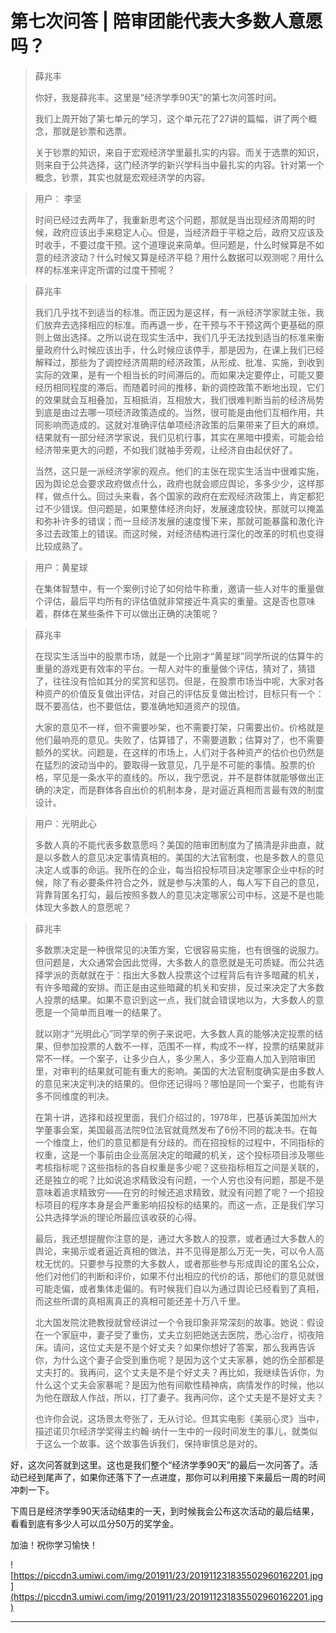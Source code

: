 # 第七次问答 | 陪审团能代表大多数人意愿吗？

> 薛兆丰
> 
> 你好，我是薛兆丰。这里是“经济学季90天”的第七次问答时间。
> 
> 我们上周开始了第七单元的学习，这个单元花了27讲的篇幅，讲了两个概念，那就是钞票和选票。
> 
> 关于钞票的知识，来自于宏观经济学里最扎实的内容。而关于选票的知识，则来自于公共选择，这门经济学的新兴学科当中最扎实的内容。针对第一个概念，钞票，其实也就是宏观经济学的内容。

> 用户：  李坚
> 
> 时间已经过去两年了，我重新思考这个问题，那就是当出现经济周期的时候，政府应该出手来稳定人心。但是，当经济趋于平稳之后，政府又应该及时收手，不要过度干预。这个道理说来简单。但问题是，什么时候算是不如意的经济波动？什么时候又算是经济平稳？用什么数据可以观测呢？用什么样的标准来评定所谓的过度干预呢？

> 薛兆丰
> 
> 我们几乎找不到适当的标准。而正因为是这样，有一派经济学家就主张，我们放弃去选择相应的标准。而再退一步，在干预与不干预这两个更基础的原则上做出选择。之所以说在现实生活中，我们几乎无法找到适当的标准来衡量政府什么时候应该出手，什么时候应该停手，那是因为，在课上我们已经解释过，那些为了调控经济周期的经济政策，从形成、批准、实施，到收到实际的效果，是有一个相当长的时间滞后的。而如果决定要停止，可能又要经历相同程度的滞后。而随着时间的推移，新的调控政策不断地出现，它们的效果就会互相叠加，互相抵消，互相放大，我们很难判断当前的经济局势到底是由过去哪一项经济政策造成的。当然，很可能是由他们互相作用，共同影响而造成的。这就对准确评估单项经济政策的后果带来了巨大的麻烦。结果就有一部分经济学家说，我们见机行事，其实在黑暗中摸索，可能会给经济带来更大的问题，不如我们就袖手旁观，让经济自由起伏好了。
> 
> 当然，这只是一派经济学家的观点。他们的主张在现实生活当中很难实施，因为舆论总会要求政府做点什么，政府也就会顺应舆论，多多少少，这样那样，做点什么。回过头来看，各个国家的政府在宏观经济政策上，肯定都犯过不少错误。但问题是，如果整体经济向好，发展速度较快，那就可以掩盖和弥补许多的错误；而一旦经济发展的速度慢下来，那就可能暴露和激化许多过去政策上的错误。而这时候，对经济结构进行深化的改革的时机也变得比较成熟了。

> 用户：黄星球
> 
> 在集体智慧中，有一个案例讨论了如何给牛称重，邀请一些人对牛的重量做个评估，最后平均所有的评估值就非常接近牛真实的重量。这是否也意味着，群体在某些条件下可以做出正确的决策呢？

> 薛兆丰
> 
> 在现实生活当中的股票市场，就是一个比刚才“黄星球”同学所说的估算牛的重量的游戏更有效率的平台。一帮人对牛的重量做个评估，猜对了，猜错了，往往没有恰如其分的奖赏和惩罚。但是，在股票市场当中呢，大家对各种资产的价值反复做出评估，对自己的评估反复做出检讨，目标只有一个：既不要高估，也不要低估，要准确地知道资产的现值。
> 
> 大家的意见不一样，但不需要吵架，也不需要打架，只需要出价。价格就是他们最响亮的意见。失败了，估算错了，不需要道歉；估算对了，也不需要额外的奖状。问题是，在这样的市场上，人们对于各种资产的估价也仍然是在猛烈的波动当中的。要取得一致意见，几乎是不可能的事情。股票的价格，罕见是一条水平的直线的。所以，我宁愿说，并不是群体就能够做出正确的决定，而是群体各自出价的机制本身，是对逼近真相而言最有效的制度设计。

> 用户：光明此心
> 
> 多数人真的不能代表多数意愿吗？美国的陪审团制度为了搞清是非曲直，就是以多数人的意见决定事情真相的。美国的大法官制度，也是多数人的意见决定人或事的命运。我所在的企业，每当招投标项目决定哪家企业中标的时候，除了有必要条件符合之外，就是参与决策的人，每人写下自己的意见，背靠背匿名打勾，最后按照多数人的意见决定哪家公司中标，这是不是也能体现大多数人的意愿呢？

> 薛兆丰
> 
> 多数票决定是一种很常见的决策方案，它很容易实施，也有很强的说服力。但问题是，大众通常会因此觉得，大多数人的意愿就是无可质疑。而公共选择学派的贡献就在于：指出大多数人投票这个过程背后有许多暗藏的机关，有许多暗藏的安排。而正是由这些暗藏的机关和安排，反过来决定了大多数人投票的结果。如果不意识到这一点，我们就会错误地以为，大多数人的意愿是一个简单而且唯一的结果了。
> 
> 就以刚才“光明此心”同学举的例子来说吧，大多数人真的能够决定投票的结果，但参加投票的人数不一样，范围不一样，构成不一样，投票的结果就非常不一样。一个案子，让多少白人，多少黑人，多少亚裔人加入到陪审团里，对审判的结果就可能有重大的影响。美国的大法官制度确实是由多数人的意见来决定判决的结果的。但你还记得吗？哪怕是同一个案子，也能有许多不同维度的判决。
> 
> 在第十讲，选择和歧视里面，我们介绍过的，1978年，巴基诉美国加州大学董事会案，美国最高法院9位法官就竟然发布了6份不同的裁决书。在每一个维度上，他们的意见都是有分歧的。而在招投标的过程中，不同指标的权重，这是一个事前由企业高层决定的暗藏的机关，这个投标项目涉及哪些考核指标呢？这些指标的各自权重是多少呢？这些指标相互之间是关联的，还是独立的呢？比如说追求精致没有问题，一个人穷也没有问题，那是不是意味着追求精致穷——在穷的时候还追求精致，就没有问题了呢？一个招投标项目的程序本身是会严重影响招投标的结果的。而这一点，正是我们学习公共选择学派的理论所最应该收获的心得。
> 
> 最后，我还想提醒你注意的是，通过大多数人的投票，或者通过大多数人的舆论，来揭示或者逼近真相的做法，并不见得是那么万无一失，可以令人高枕无忧的。只要参与投票的大多数人，或者那些参与形成舆论的匿名公众，他们对他们的判断和评价，如果不付出相应的代价的话，那他们的意见就很可能走偏，或者集体走偏的。有时候我们自以为通过舆论已经看到了真相，而这些所谓的真相离真正的真相可能还差十万八千里。
> 
> 北大国发院沈艳教授就曾经讲过一个令我印象非常深刻的故事。她说：假设在一个家庭中，妻子受了重伤，丈夫立刻把她送去医院，悉心治疗，彻夜陪床。请问，这位丈夫是不是个好丈夫？如果你想好了答案，那么我再告诉你，为什么这个妻子会受到重伤呢？是因为这个丈夫家暴，她的伤全部都是丈夫打的。我再问，这个丈夫是不是个好丈夫？再比如，我继续告诉你，为什么这个丈夫会家暴呢？是因为他有间歇性精神病，病情发作的时候，他以为他在跟敌人作战，所以，打了妻子。我再问你，这个丈夫是不是好丈夫？
> 
> 也许你会说，这场景太夸张了，无从讨论。但其实电影《美丽心灵》当中，描述诺贝尔经济学奖得主约翰·纳什一生中的一段时间发生的事儿，就类似于这么一个故事。这个故事告诉我们，保持审慎总是对的。

好，这次问答就到这里。这也是我们整个“经济学季90天”的最后一次问答了。活动已经到尾声了，如果你还落下了一点进度，那你可以利用接下来最后一周的时间冲刺一下。

下周日是经济学季90天活动结束的一天，到时候我会公布这次活动的最后结果，看看到底有多少人可以瓜分50万的奖学金。

加油！祝你学习愉快！

![https://piccdn3.umiwi.com/img/201911/23/201911231835502960162201.jpg](https://piccdn3.umiwi.com/img/201911/23/201911231835502960162201.jpg)

---
